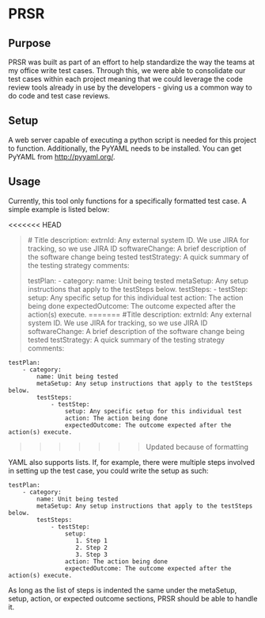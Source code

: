 PRSR
====

Purpose
-------
PRSR was built as part of an effort to help standardize the way the teams at my 
office write test cases.  Through this, we were able to consolidate our test
cases within each project meaning that we could leverage the code review tools
already in use by the developers - giving us a common way to do code and test
case reviews.

Setup
-----
A web server capable of executing a python script is needed for this project to
function.  Additionally, the PyYAML needs to be installed.  You can get PyYAML
from http://pyyaml.org/. 

Usage
-----
Currently, this tool only functions for a specifically formatted test case.  A
simple example is listed below:

<<<<<<< HEAD
> \# Title 
> description:
>     extrnId: Any external system ID.  We use JIRA for tracking, so we use JIRA ID
>     softwareChange: A brief description of the software change being tested
>     testStrategy: A quick summary of the testing strategy
>     comments: 
> 
> testPlan:
>     - category:
>         name: Unit being tested
>         metaSetup: Any setup instructions that apply to the testSteps below.
>         testSteps:
>             - testStep:
>                 setup: Any specific setup for this individual test
>                 action: The action being done
>                 expectedOutcome: The outcome expected after the action(s) execute.
=======
    #Title 
    description:
        extrnId: Any external system ID.  We use JIRA for tracking, so we use JIRA ID
        softwareChange: A brief description of the software change being tested
        testStrategy: A quick summary of the testing strategy
        comments: 

    testPlan:
        - category:
            name: Unit being tested
            metaSetup: Any setup instructions that apply to the testSteps below.
            testSteps:
                - testStep:
                    setup: Any specific setup for this individual test
                    action: The action being done
                    expectedOutcome: The outcome expected after the action(s) execute.
>>>>>>> Updated because of formatting

YAML also supports lists.  If, for example, there were multiple steps involved in
setting up the test case, you could write the setup as such:

    testPlan:
        - category:
            name: Unit being tested
            metaSetup: Any setup instructions that apply to the testSteps below.
            testSteps:
                - testStep:
                    setup: 
                       1. Step 1
                       2. Step 2
                       3. Step 3
                    action: The action being done
                    expectedOutcome: The outcome expected after the action(s) execute.

As long as the list of steps is indented the same under the metaSetup, setup, 
action, or expected outcome sections, PRSR should be able to handle it.
